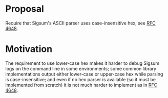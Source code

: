 # Proposal

Require that Sigsum's ASCII parser uses case-insensitive hex, see [RFC 4648][].

[RFC 4648]: https://datatracker.ietf.org/doc/html/rfc4648#section-8

# Motivation

The requirement to use lower-case hex makes it harder to debug Sigsum logs on
the command line in some environments; some common library implementations
output either lower-case or upper-case hex while parsing is case-insensitive;
and even if no hex parser is available (so it must be implemented from scratch)
it is not much harder to implement as in [RFC 4648][].
